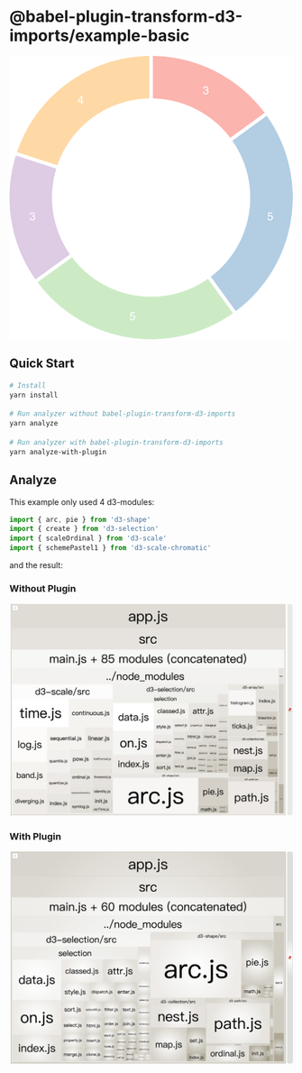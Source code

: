 @babel-plugin-transform-d3-imports/example-basic
================================================
<p align="center">
  <img alt="preview" align="center" src="https://raw.githubusercontent.com/shirohana/babel-plugin-transform-d3-imports/develop/example/basic/assets/preview.png">
</p>

Quick Start
-----------
```sh
# Install
yarn install

# Run analyzer without babel-plugin-transform-d3-imports
yarn analyze

# Run analyzer with babel-plugin-transform-d3-imports
yarn analyze-with-plugin
```

Analyze
-------
This example only used 4 d3-modules:

```js
import { arc, pie } from 'd3-shape'
import { create } from 'd3-selection'
import { scaleOrdinal } from 'd3-scale'
import { schemePastel1 } from 'd3-scale-chromatic'
```

and the result:

### Without Plugin
![analyze-without-plugin](https://raw.githubusercontent.com/shirohana/babel-plugin-transform-d3-imports/develop/example/basic/assets/analyze-without-plugin.jpg)

### With Plugin
![analyze-with-plugin](https://raw.githubusercontent.com/shirohana/babel-plugin-transform-d3-imports/develop/example/basic/assets/analyze-with-plugin.jpg)
